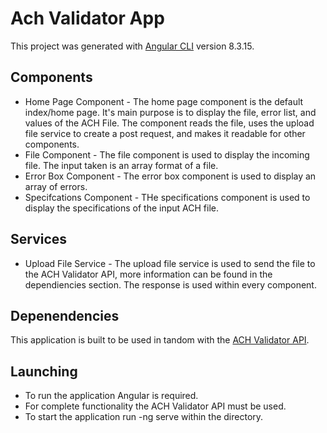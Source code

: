 # Ach Validator App

This project was generated with [Angular CLI](https://github.com/angular/angular-cli) version 8.3.15.

## Components

- Home Page Component - The home page component is the default index/home page.  It's main purpose is to display the file, error list, and values of the ACH File.  The  component reads the file, uses the upload file service to create a post request, and makes it readable for other components.
- File Component - The file component is used to display the incoming file.  The input taken is an array format of a file.
- Error Box Component - The error box component is used to display an array of errors.
- Specifcations Component - THe specifications component is used to display the specifications of the input ACH file.

## Services

- Upload File Service - The upload file service is used to send the file to the ACH Validator API, more information can be found in the dependiencies section.  The response is used within every component.

## Depenendencies 

This application is built to be used in tandom with the [ACH Validator API](https://github.com/MikhailHusyev/ACHFileValidatorAPI).

## Launching

- To run the application Angular is required.
- For complete functionality the ACH Validator API must be used.
- To start the application run -ng serve within the directory.
